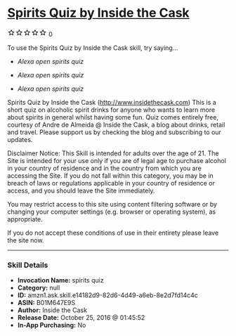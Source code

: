 # [Spirits Quiz by Inside the Cask](http://alexa.amazon.com/#skills/amzn1.ask.skill.e14182d9-82d6-4d49-a6eb-8e2d7fd14c4c)
![0 stars](../../images/ic_star_border_black_18dp_1x.png)![0 stars](../../images/ic_star_border_black_18dp_1x.png)![0 stars](../../images/ic_star_border_black_18dp_1x.png)![0 stars](../../images/ic_star_border_black_18dp_1x.png)![0 stars](../../images/ic_star_border_black_18dp_1x.png) 0

To use the Spirits Quiz by Inside the Cask skill, try saying...

* *Alexa open spirits quiz*

* *Alexa open spirits quiz*

* *Alexa open spirits quiz*

Spirits Quiz by Inside the Cask (http://www.insidethecask.com)
This is a short quiz on alcoholic spirit drinks for anyone who wants to learn more about spirits in general whilst having some fun.
Quiz comes entirely free, courtesy of Andre de Almeida @ Inside the Cask, a blog about drinks, retail and travel. 
Please support us by checking the blog and subscribing to our updates.

Disclaimer Notice: This Skill is intended for adults over the age of 21.
The Site is intended for your use only if you are of legal age to purchase alcohol in your country of residence and in the country from which you are accessing the Site. If you do not fall within this category, you may be in breach of laws or regulations applicable in your country of residence or access, and you should leave the Site immediately.
 
You may restrict access to this site using content filtering software or by changing your computer settings (e.g. browser or operating system), as appropriate.

If you do not accept these conditions of use in their entirety please leave the site now.

***

### Skill Details

* **Invocation Name:** spirits quiz
* **Category:** null
* **ID:** amzn1.ask.skill.e14182d9-82d6-4d49-a6eb-8e2d7fd14c4c
* **ASIN:** B01M647E9S
* **Author:** Inside the Cask
* **Release Date:** October 25, 2016 @ 01:45:52
* **In-App Purchasing:** No
